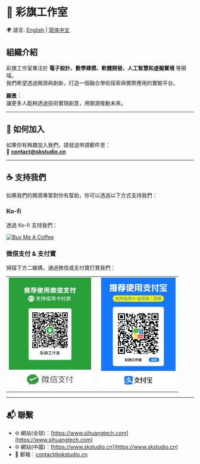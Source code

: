 # 🎉 彩旗工作室

🌍 語言: [English](./README.md) | [简体中文](./README.zh-CN.md)

## 組織介紹
彩旗工作室專注於 **電子設計、數學建模、軟體開發、人工智慧和虛擬實境** 等領域。  
我們希望透過開源與創新，打造一個融合學術探索與實際應用的實驗平台。  

**願景**：  
讓更多人能夠透過技術實現創意，用開源推動未來。

---

## 🤝 如何加入
如果你有興趣加入我們，請發送申請郵件至：  
📧 **contact@skstudio.cn**

---

## ☕ 支持我們
如果我們的開源專案對你有幫助，你可以透過以下方式支持我們：

### Ko-fi
透過 Ko-fi 支持我們：

<a href="https://ko-fi.com/Z8Z21M03Y5" target="_blank"><img src="https://ko-fi.com/img/githubbutton_sm.svg" alt="Buy Me A Coffee" ></a>

### 微信支付 & 支付寶
掃描下方二維碼，通過微信或支付寶打賞我們：

<table border="0" cellpadding="0">
  <tr>
    <td style="text-align: center; padding-right: 20px;">
      <img src="../pictures/wechat-qrcode.png" alt="WeChat QR Code" height="300">
    </td>
    <td style="text-align: center;">
      <img src="../pictures/alipay-qrcode.png" alt="Alipay QR Code" height="300">
    </td>
  </tr>
</table>

---

## 📬 聯繫
- 🌐 網站(全球)：[https://www.sihuangtech.com](https://www.sihuangtech.com) 
- 🌐 網站(中國)：[https://www.skstudio.cn](https://www.skstudio.cn)
- 📧 郵箱：contact@skstudio.cn
